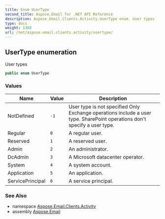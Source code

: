 ```yaml
---
title: Enum UserType
second_title: Aspose.Email for .NET API Reference
description: Aspose.Email.Clients.Activity.UserType enum. User types
type: docs
weight: 1360
url: /net/aspose.email.clients.activity/usertype/
---
```

## UserType enumeration

User types

```csharp
public enum UserType
```

### Values

| Name | Value | Description |
| --- | --- | --- |
| NotDefined | `-1` | User type is not specified Only Exchange operations include a user type. SharePoint operations don't specify a user type. |
| Regular | `0` | A regular user. |
| Reserved | `1` | A reserved user. |
| Admin | `2` | An administrator. |
| DcAdmin | `3` | A Microsoft datacenter operator. |
| System | `4` | A system account. |
| Application | `5` | An application. |
| ServicePrincipal | `6` | A service principal. |

### See Also

* namespace [Aspose.Email.Clients.Activity](../../aspose.email.clients.activity/)
* assembly [Aspose.Email](../../)


